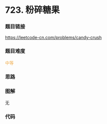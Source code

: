 # 723. 粉碎糖果

### 题目链接

https://leetcode-cn.com/problems/candy-crush

### 题目难度

<font color=#F0AD4E>中等</font>

### 思路



### 图解

无

### 代码

```python
```